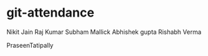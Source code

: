 # git-attendance
Nikit Jain
Raj Kumar
Subham Mallick
Abhishek gupta
Rishabh Verma

PraseenTatipally
